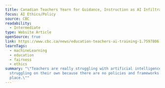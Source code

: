 ```yaml
---
title: Canadian Teachers Yearn for Guidance, Instruction as AI Infiltrates Classrooms
focus: AI Ethics/Policy
source: CBC
readability:
  - Intermediate
type: Website Article
openSource: true
link: https://www.cbc.ca/news/education-teachers-ai-training-1.7597806
learnTags:
  - machineLearning
  - education
  - fairness
  - ethics
summary: "\"Teachers are really struggling with artificial intelligence. They're
  struggling on their own because there are no policies and frameworks put in
  place.\""
---
```

